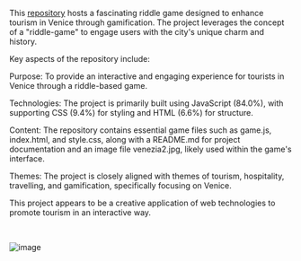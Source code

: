This [repository](https://github.com/Kmohamedalie/Venetian-Riddle-Weaver/) hosts a fascinating riddle game designed to enhance tourism in Venice through gamification. The project leverages the concept of a "riddle-game" to engage users with the city's unique charm and history.

Key aspects of the repository include:

Purpose: To provide an interactive and engaging experience for tourists in Venice through a riddle-based game.

Technologies: The project is primarily built using JavaScript (84.0%), with supporting CSS (9.4%) for styling and HTML (6.6%) for structure.

Content: The repository contains essential game files such as game.js, index.html, and style.css, along with a README.md for project documentation and an image file venezia2.jpg, likely used within the game's interface.

Themes: The project is closely aligned with themes of tourism, hospitality, travelling, and gamification, specifically focusing on Venice.

This project appears to be a creative application of web technologies to promote tourism in an interactive way.


<br>


![image](https://github.com/user-attachments/assets/0d45c6d3-302a-4d01-ad56-48c255172094)

